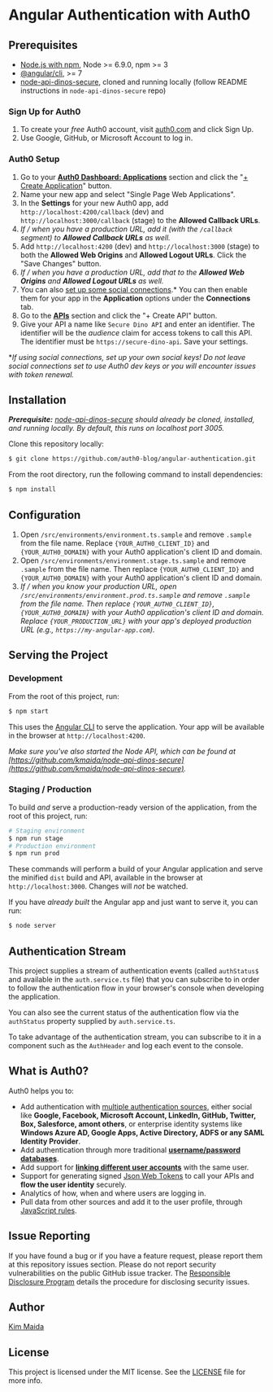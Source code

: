 # Angular Authentication with Auth0

## Prerequisites

* [Node.js with npm](http://nodejs.org), Node >= 6.9.0, npm >= 3
* [@angular/cli](https://github.com/angular/angular-cli), >= 7
* [node-api-dinos-secure](https://github.com/kmaida/node-api-dinos-secure), cloned and running locally (follow README instructions in `node-api-dinos-secure` repo)

### Sign Up for Auth0

1. To create your _free_ Auth0 account, visit [auth0.com](https://auth0.com) and click Sign Up.
2. Use Google, GitHub, or Microsoft Account to log in.

### Auth0 Setup

1. Go to your [**Auth0 Dashboard: Applications**](https://manage.auth0.com/#/applications) section and click the "[+ Create Application](https://manage.auth0.com/#/applications/create)" button.
2. Name your new app and select "Single Page Web Applications".
3. In the **Settings** for your new Auth0 app, add `http://localhost:4200/callback` (dev) and `http://localhost:3000/callback` (stage) to the **Allowed Callback URLs**.
4. _If / when you have a production URL, add it (with the `/callback` segment) to **Allowed Callback URLs** as well._
5. Add `http://localhost:4200` (dev) and `http://localhost:3000` (stage) to both the **Allowed Web Origins** and **Allowed Logout URLs**. Click the "Save Changes" button.
6. _If / when you have a production URL, add that to the **Allowed Web Origins** and **Allowed Logout URLs** as well._
7. You can also [set up some social connections](https://manage.auth0.com/#/connections/social).* You can then enable them for your app in the **Application** options under the **Connections** tab.
8. Go to the [**APIs**](https://manage.auth0.com/#/apis) section and click the "+ Create API" button.
9. Give your API a name like `Secure Dino API` and enter an identifier. The identifier will be the _audience_ claim for access tokens to call this API. The identifier must be `https://secure-dino-api`. Save your settings.

*_If using social connections, set up your own social keys! Do not leave social connections set to use Auth0 dev keys or you will encounter issues with token renewal._

## Installation

_**Prerequisite:** [node-api-dinos-secure](https://github.com/kmaida/node-api-dinos-secure) should already be cloned, installed, and running locally. By default, this runs on localhost port 3005._

Clone this repository locally:

```bash
$ git clone https://github.com/auth0-blog/angular-authentication.git
```

From the root directory, run the following command to install dependencies:

```bash
$ npm install
```

## Configuration

1. Open `/src/environments/environment.ts.sample` and remove `.sample` from the file name. Replace `{YOUR_AUTH0_CLIENT_ID}` and `{YOUR_AUTH0_DOMAIN}` with your Auth0 application's client ID and domain.
2. Open `/src/environments/environment.stage.ts.sample` and remove `.sample` from the file name. Then replace `{YOUR_AUTH0_CLIENT_ID}` and `{YOUR_AUTH0_DOMAIN}` with your Auth0 application's client ID and domain.
3. _If / when you know your production URL, open `/src/environments/environment.prod.ts.sample` and remove `.sample` from the file name. Then replace `{YOUR_AUTH0_CLIENT_ID}`, `{YOUR_AUTH0_DOMAIN}` with your Auth0 application's client ID and domain. Replace `{YOUR_PRODUCTION_URL}` with your app's deployed production URL (e.g., `https://my-angular-app.com`)._

## Serving the Project

### Development

From the root of this project, run:

```bash
$ npm start
```

This uses the [Angular CLI](https://cli.angular.io) to serve the application. Your app will be available in the browser at `http://localhost:4200`.

_Make sure you've also started the Node API, which can be found at [https://github.com/kmaida/node-api-dinos-secure](https://github.com/kmaida/node-api-dinos-secure)._

### Staging / Production

To build _and_ serve a production-ready version of the application, from the root of this project, run:

```bash
# Staging environment
$ npm run stage
# Production environment
$ npm run prod
```

These commands will perform a build of your Angular application and serve the minified `dist` build and API, available in the browser at `http://localhost:3000`. Changes will _not_ be watched.

If you have _already built_ the Angular app and just want to serve it, you can run:

```bash
$ node server
```

## Authentication Stream

This project supplies a stream of authentication events (called `authStatus$` and available in the `auth.service.ts` file) that you can subscribe to in order to follow the authentication flow in your browser's console when developing the application.

You can also see the current status of the authentication flow via the `authStatus` property supplied by `auth.service.ts`.

To take advantage of the authentication stream, you can subscribe to it in a component such as the `AuthHeader` and log each event to the console.

## What is Auth0?

Auth0 helps you to:

* Add authentication with [multiple authentication sources](https://docs.auth0.com/identityproviders), either social like **Google, Facebook, Microsoft Account, LinkedIn, GitHub, Twitter, Box, Salesforce, amont others**, or enterprise identity systems like **Windows Azure AD, Google Apps, Active Directory, ADFS or any SAML Identity Provider**.
* Add authentication through more traditional **[username/password databases](https://docs.auth0.com/mysql-connection-tutorial)**.
* Add support for **[linking different user accounts](https://docs.auth0.com/link-accounts)** with the same user.
* Support for generating signed [Json Web Tokens](https://docs.auth0.com/jwt) to call your APIs and **flow the user identity** securely.
* Analytics of how, when and where users are logging in.
* Pull data from other sources and add it to the user profile, through [JavaScript rules](https://docs.auth0.com/rules).

## Issue Reporting

If you have found a bug or if you have a feature request, please report them at this repository issues section. Please do not report security vulnerabilities on the public GitHub issue tracker. The [Responsible Disclosure Program](https://auth0.com/whitehat) details the procedure for disclosing security issues.

## Author

[Kim Maida](https://kmaida.io)

## License

This project is licensed under the MIT license. See the [LICENSE](LICENSE) file for more info.
